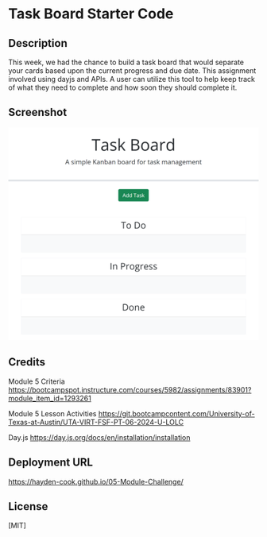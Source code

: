 # Task Board Starter Code

## Description
This week, we had the chance to build a task board that would separate your cards based upon the current progress and due date. This assignment involved using dayjs and APIs. A user can utilize this tool to help keep track of what they need to complete and how soon they should complete it. 

## Screenshot
![Screenshot](https://github.com/Hayden-Cook/05-Module-Challenge/blob/main/Develop/assets/images/Task%20Board.png)

## Credits
Module 5 Criteria
https://bootcampspot.instructure.com/courses/5982/assignments/83901?module_item_id=1293261

Module 5 Lesson Activities
https://git.bootcampcontent.com/University-of-Texas-at-Austin/UTA-VIRT-FSF-PT-06-2024-U-LOLC

Day.js
https://day.js.org/docs/en/installation/installation

## Deployment URL
https://hayden-cook.github.io/05-Module-Challenge/

## License
[MIT]
